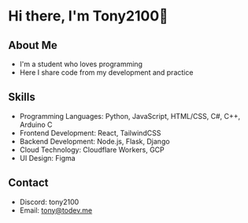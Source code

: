 # Hi there, I'm Tony2100👋

## About Me
- I'm a student who loves programming
- Here I share code from my development and practice

## Skills
- Programming Languages: Python, JavaScript, HTML/CSS, C#, C++, Arduino C
- Frontend Development: React, TailwindCSS
- Backend Development: Node.js, Flask, Django 
- Cloud Technology: Cloudflare Workers, GCP
- UI Design: Figma

## Contact
- Discord: tony2100
- Email: tony@todev.me
